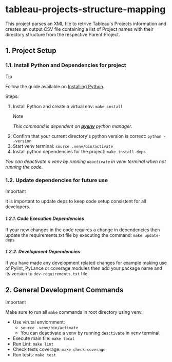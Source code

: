 # tableau-projects-structure-mapping
This project parses an XML file to retrive Tableau's Projects information and creates an output CSV file containing a list of Project names with their directory structure from the respective Parent Project.

## 1. Project Setup

### 1.1. Install Python and Dependencies for project
> [!TIP]
> Follow the guide available on [Installing Python](https://testdriven.io/blog/python-environments/).

Steps:
1. Install Python and create a virtual env: `make install`
    > [!NOTE]
    > _This command is dependent on [**pyenv**](https://github.com/pyenv/pyenv#installation) python manager._
2. Confirm that your current directory's python version is correct: `python --version`
3. Start venv terminal: `source .venv/bin/activate`
4. Install python dependencies for the project: `make install-deps`

_You can deactivate a venv by running `deactivate` in venv terminal when not running the code._


### 1.2. Update dependencies for future use
> [!IMPORTANT]
> It is important to update deps to keep code setup consistent for all developers.

#### _1.2.1. Code Execution Dependencies_
If your new changes in the code requires a change in dependencies then update the requirements.txt file by executing the command: `make update-deps`

#### _1.2.2. Development Dependencies_
If you have made any development related changes for example making use of Pylint, PyLance or coverage modules then add your package name and its version to `dev-requirements.txt` file.


## 2. General Development Commands
> [!IMPORTANT]
> Make sure to run all `make` commands in root directory using venv.

- Use virutal enviornment: 
    - `source .venv/bin/activate`
    - You can deactivate a venv by running `deactivate` in venv terminal.
- Execute main file: `make local`
- Run Lint: `make lint`
- Check tests coverage: `make check-coverage`
- Run tests: `make test`
